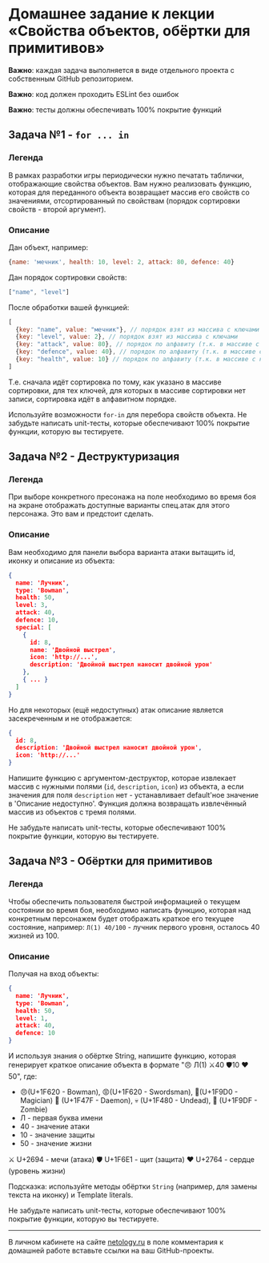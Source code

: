 # Домашнее задание к лекции «Свойства объектов, обёртки для примитивов»

**Важно**: каждая задача выполняется в виде отдельного проекта с собственным GitHub репозиторием.

**Важно**: код должен проходить ESLint без ошибок

**Важно**: тесты должны обеспечивать 100% покрытие функций

## Задача №1 - `for ... in`

### Легенда

В рамках разработки игры периодически нужно печатать таблички, отображающие свойства объектов. Вам нужно реализовать функцию, которая для переданного объекта возвращает массив его свойств со значениями, отсортированный по свойствам (порядок сортировки свойств - второй аргумент).

### Описание

Дан объект, например:
```javascript
{name: 'мечник', health: 10, level: 2, attack: 80, defence: 40}
```

Дан порядок сортировки свойств:
```javascript
["name", "level"]
```

После обработки вашей функцией:
```javascript
[
  {key: "name", value: "мечник"}, // порядок взят из массива с ключами
  {key: "level", value: 2}, // порядок взят из массива с ключами
  {key: "attack", value: 80}, // порядок по алфавиту (т.к. в массиве с ключами нет значения "attack")
  {key: "defence", value: 40}, // порядок по алфавиту (т.к. в массиве с ключами нет значения "defence")
  {key: "health", value: 10} // порядок по алфавиту (т.к. в массиве с ключами нет значения "health")
]
```

Т.е. сначала идёт сортировка по тому, как указано в массиве сортировки, для тех ключей, для которых в массиве сортировки нет записи, сортировка идёт в алфавитном порядке.

Используйте возможности `for-in` для перебора свойств объекта. Не забудьте написать unit-тесты, которые обеспечивают 100% покрытие функции, которую вы тестируете.

## Задача №2 - Деструктуризация

### Легенда

При выборе конкретного пресонажа на поле необходимо во время боя на экране отображать доступные варианты спец.атак для этого персонажа. Это вам и предстоит сделать.

### Описание

Вам необходимо для панели выбора варианта атаки вытащить id, иконку и описание из объекта:
```json
{
  name: 'Лучник',
  type: 'Bowman',
  health: 50,
  level: 3,
  attack: 40,
  defence: 10,
  special: [
    {
      id: 8,
      name: 'Двойной выстрел',
      icon: 'http://...',
      description: 'Двойной выстрел наносит двойной урон'
    }, 
    { ... }
  ]	
}
```

Но для некоторых (ещё недоступных) атак описание является засекреченным и не отображается:

```json
{
  id: 8,
  description: 'Двойной выстрел наносит двойной урон',
  icon: 'http://...'
}
```

Напишите функцию с аргументом-деструктор, которае извлекает массив с нужными полями (`id`, `description`, `icon`) из объекта, а если значения для поля `description` нет - устанавливает default'ное значение в 'Описание недоступно'. Функция должна возвращать извлечённый массив из объектов с тремя полями.

Не забудьте написать unit-тесты, которые обеспечивают 100% покрытие функции, которую вы тестируете.

## Задача №3 - Обёртки для примитивов

### Легенда

Чтобы обеспечить пользователя быстрой информацией о текущем состоянии во время боя, необходимо написать функцию, которая над конкретным персонажем будет отображать краткое его текущее состояние, например: `Л(1) 40/100` - лучник первого уровня, осталось 40 жизней из 100.

### Описание

Получая на вход объекты:
```json
{
  name: 'Лучник',
  type: 'Bowman',
  health: 50,
  level: 1,
  attack: 40,
  defence: 10
}
```

И используя знания о обёртке String, напишите функцию, которая генерирует краткое описание объекта в формате "😠 Л(1) ⚔40 🛡10 ❤50", где:
* 😠(U+1F620 - Bowman), 😡(U+1F620 - Swordsman), 🧐(U+1F9D0 - Magician) 👿 (U+1F47F - Daemon), 💀 (U+1F480 - Undead), 🧟 (U+1F9DF - Zombie) 
* Л - первая буква имени
* 40 - значение атаки
* 10 - значение защиты
* 50 - значение жизни

⚔ U+2694 - мечи (атака)
🛡 U+1F6E1 - щит (защита)
❤ U+2764 - сердце (уровень жизни)

Подсказка: используйте методы обёртки `String` (например, для замены текста на иконку) и Template literals.

Не забудьте написать unit-тесты, которые обеспечивают 100% покрытие функции, которую вы тестируете.

---
В личном кабинете на сайте [netology.ru](http://netology.ru/) в поле комментария к домашней работе вставьте ссылки на ваш GitHub-проекты.
